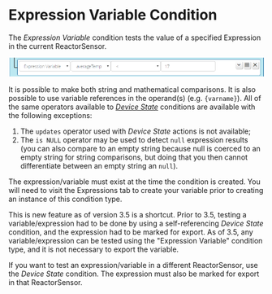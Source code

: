 # Expression Variable Condition

The _Expression Variable_ condition tests the value of a specified Expression in the current ReactorSensor.

![An Expression Variable condition](images/expression-variable-condition.png)

It is possible to make both string and mathematical comparisons. It is also possible to use variable references in the operand(s) (e.g. `{varname}`). All of the same operators available to [*Device State*](Device-State-Conditions.md) conditions are available with the following exceptions:

1. The `updates` operator used with *Device State* actions is not available;
2. The `is NULL` operator may be used to detect `null` expression results (you can also compare to an empty string because null is coerced to an empty string for string comparisons, but doing that you then cannot differentiate between an empty string an `null`).

The expression/variable must exist at the time the condition is created. You will need to visit the Expressions tab to create your variable prior to creating an instance of this condition type.

This is new feature as of version 3.5 is a shortcut. Prior to 3.5, testing a variable/expression had to be done by using a
self-referencing *Device State* condition, and the expression had to be marked for export. As of 3.5,
any variable/expression can be tested using the "Expression Variable" condition type, and it is not
necessary to export the variable.

If you want to test an expression/variable in a different ReactorSensor, use the *Device State* condition. The expression must also be marked for export in that ReactorSensor.

